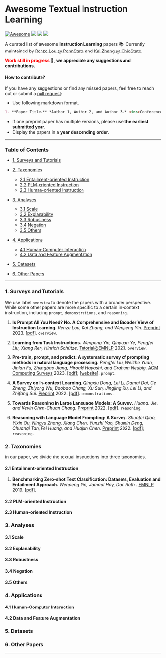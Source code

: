 # Awesome Textual Instruction Learning


[![Awesome](https://awesome.re/badge.svg)](https://github.com/RenzeLou/awesome-instruction-learning) ![](https://img.shields.io/github/last-commit/RenzeLou/awesome-instruction-learning?color=green) ![](https://img.shields.io/badge/PaperNumber-0-blue) ![](https://img.shields.io/badge/PRs-Welcome-red)

A curated list of awesome **Instruction Learning** papers 📚. Currently maintained by <u>[Renze Lou](https://renzelou.github.io/) @ PennState</u> and <u>[Kai Zhang](https://drogozhang.github.io/) @ OhioState</u>. 

<!-- TODO

#### Our scope:
We aim to stay up-to-date with the most innovative developments in the field and gain valuable insights into the future of instruction-learning technology.

#### Citation:
-->

**<font color='red'>Work still in progress</font>**  🚀, **we appreciate any suggestions and contributions.**

<!-- What is instruction learning?
Why instruction learning?
-->

#### How to contribute?

If you have any suggestions or find any missed papers, feel free to reach out or submit a [pull request](https://github.com/RenzeLou/awesome-instruction-learning/pulls):

- Use following markdown format.

```markdown
1. **Paper Title.** *Author 1, Author 2, and Author 3.* <ins>Conference/Journal/Preprint</ins> Year. [[pdf](link)]; [[other resources](link)].
```
<!-- >1. **Paper Title.** *Author 1, Author 2, and Author 3.* Conference/Journal/Preprint Year. [[pdf](link)]. -->

- If one preprint paper has multiple versions, please use **the earliest submitted year**.
- Display the papers in a **year descending order**.

---

### Table of Contents

- [1. Surveys and Tutorials](#1)
  
- [2. Taxonomies](#2)
  - [2.1 Entailment-oriented Instruction](#2.1)
  - [2.2 PLM-oriented Instruction](#2.2)
  - [2.3 Human-oriented Instruction](#2.3)

- [3. Analyses](#3)
  - [3.1 Scale](#3.1)
  - [3.2 Explanability](#3.2)
  - [3.3 Robustness](#3.3)
  - [3.4 Negation](#3.4)
  - [3.5 Others](#3.5)

- [4. Applications](#4)
  - [4.1 Human-Computer Interaction](#4.1)
  - [4.2 Data and Feature Augmentation](#4.2)

- [5. Datasets](#5)

- [6. Other Papers](#6)

---

### <span id="1">1. Surveys and Tutorials</span>

<!-- There are several awesome surveys and tutorials on textual instruction learning. -->
<!-- To our knowledge, our survey is the first one to provide a comprehensive and broader overview of the field of instruction learning. -->
<!-- Since each survey focuses on specific in-context instruction, we attach a label to each of them to distinguish these topics.
, including `prompt`, `demonstrations`, `reasoning`, and `overview` (which means a broader perspective). -->


We use label `overview` to denote the papers with a broader perspective. While some other papers are more specific to a certain in-context instruction, including `prompt`, `demonstrations`, and `reasoning`.

1. **Is Prompt All You Need? No. A Comprehensive and Broader View of Instruction Learning.** *Renze Lou, Kai Zhang, and Wenpeng Yin.* <ins>Preprint</ins> 2023. [[pdf]()]. `overview`.
   
2. **Learning from Task Instructions.** *Wenpeng Yin, Qinyuan Ye, Pengfei Liu, Xiang Ren, Hinrich Schütze.* <ins>Tutorial@EMNLP</ins> 2023. `overview`.

3. **Pre-train, prompt, and predict: A systematic survey of prompting methods in natural language processing.** *Pengfei Liu, Weizhe Yuan, Jinlan Fu, Zhengbao Jiang, Hiroaki Hayashi, and Graham Neubig.* <ins>ACM Computing Surveys</ins> 2023. [[pdf](https://dl.acm.org/doi/pdf/10.1145/3560815)]; [[website](http://pretrain.nlpedia.ai/)]. `prompt`.
   
4. **A Survey on In-context Learning**. *Qingxiu Dong, Lei Li, Damai Dai, Ce Zheng, Zhiyong Wu, Baobao Chang, Xu Sun, Jingjing Xu, Lei Li, and Zhifang Sui*. <ins>Preprint</ins> 2022. [[pdf](https://arxiv.org/pdf/2301.00234.pdf)]. `demonstrations`.
   
5. **Towards Reasoning in Large Language Models: A Survey.** *Huang, Jie, and Kevin Chen-Chuan Chang.* <ins>Preprint</ins> 2022. [[pdf](https://arxiv.org/pdf/2212.10403.pdf)]. `reasoning`.

6. **Reasoning with Language Model Prompting: A Survey.** *Shuofei Qiao, Yixin Ou, Ningyu Zhang, Xiang Chen, Yunzhi Yao, Shumin Deng, Chuanqi Tan, Fei Huang, and Huajun Chen.* <ins>Preprint</ins> 2022. [[pdf](https://arxiv.org/pdf/2212.09597.pdf)]; `reasoning`.


### <span id="2">2. Taxonomies</span>

In our paper, we divide the textual instructions into three taxonomies.

<!-- TODO: add pic. -->

#### <span id="2.1">2.1 Entailment-oriented Instruction</span>

1. **Benchmarking Zero-shot Text Classification: Datasets, Evaluation and Entailment Approach.** *Wenpeng Yin, Jamaal Hay, Dan Roth* *.* <ins>EMNLP</ins> 2019. [[pdf](https://arxiv.org/pdf/1909.00161.pdf)].


#### <span id="2.2">2.2 PLM-oriented Instruction</span>


#### <span id="2.3">2.3 Human-oriented Instruction</span>


### <span id="3">3. Analyses</span>

#### <span id="3.1">3.1 Scale</span>

#### <span id="3.2">3.2 Explanability</span>

#### <span id="3.3">3.3 Robustness</span>

#### <span id="3.4">3.4 Negation</span>

#### <span id="3.5">3.5 Others</span>

### <span id="4">4. Applications</span>

#### <span id="4.1">4.1 Human-Computer Interaction</span>

#### <span id="4.2">4.2 Data and Feature Augmentation</span>

### <span id="5">5. Datasets</span>

### <span id="6">6. Other Papers</span>

---